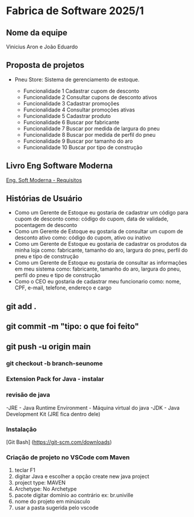 # Fabrica de Software 2025/1
## Nome da equipe
Vinicius Aron e João Eduardo

## Proposta de projetos

- Pneu Store: Sistema de gerenciamento de estoque.

    - Funcionalidade 1 Cadastrar cupom de desconto
    - Funcionalidade 2 Consultar cupons de desconto ativos
    - Funcionalidade 3 Cadastrar promoções
    - Funcionalidade 4 Consultar promoções ativas
    - Funcionalidade 5 Cadastrar produto
    - Funcionalidade 6 Buscar por fabricante
    - Funcionalidade 7 Buscar por medida de largura do pneu
    - Funcionalidade 8 Buscar por medida de perfil do pneu
    - Funcionalidade 9 Buscar por tamanho do aro
    - Funcionalidade 10 Buscar por tipo de construção

## Livro Eng Software Moderna
[Eng. Soft Moderna - Requisitos](https://engsoftmoderna.info/cap3.html)

## Histórias de Usuário
- Como um Gerente de Estoque eu gostaria de cadastrar um código para cupom de desconto como: código do cupom, data de validade, pocentagem de desconto
- Como um Gerente de Estoque eu gostaria de consultar um cupom de desconto ativo como: código do cupom, ativo ou inativo
- Como um Gerente de Estoque eu gostaria de cadastrar os produtos da minha loja como: fabricante, tamanho do aro, largura do pneu, perfil do pneu e tipo de construção
- Como um Gerente de Estoque eu gostaria de consultar as informações em meu sistema como: fabricante, tamanho do aro, largura do pneu, perfil do pneu e tipo de construção
- Como o CEO eu gostaria de cadastrar meu funcionario como: nome, CPF, e-mail, telefone, endereço e cargo

## git add .
## git commit -m "tipo: o que foi feito"
## git push -u origin main

### git checkout -b branch-seunome

### Extension Pack for Java - instalar

### revisão de java
-JRE - Java Runtime Environment
	- Máquina virtual do java
-JDK - Java Development Kit  (JRE fica dentro dele)

### Instalação
[Git Bash] (https://git-scm.com/downloads)

### Criação de projeto no VSCode com Maven
1) teclar F1
2) digitar Java e escolher a opção create new java project
3) project type: MAVEN
4) Archetype: No Archetype
5) pacote digitar domínio ao contrário ex: br.univille
6) nome do projeto em minúsculo
7) usar a pasta sugerida pelo vscode

